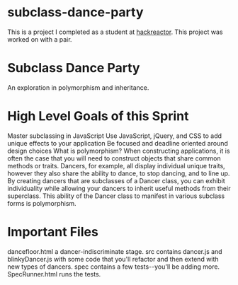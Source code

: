 # subclass-dance-party
This is a project I completed as a student at [hackreactor](http://hackreactor.com). This project was worked on with a pair.

# Subclass Dance Party
An exploration in polymorphism and inheritance.

# High Level Goals of this Sprint
Master subclassing in JavaScript
Use JavaScript, jQuery, and CSS to add unique effects to your application
Be focused and deadline oriented around design choices
What is polymorphism?
When constructing applications, it is often the case that you will need to construct objects that share common methods or traits. Dancers, for example, all display individual unique traits, however they also share the ability to dance, to stop dancing, and to line up. By creating dancers that are subclasses of a Dancer class, you can exhibit individuality while allowing your dancers to inherit useful methods from their superclass. This ability of the Dancer class to manifest in various subclass forms is polymorphism.

# Important Files
dancefloor.html a dancer-indiscriminate stage.
src contains dancer.js and blinkyDancer.js with some code that you'll refactor and then extend with new types of dancers.
spec contains a few tests--you'll be adding more.
SpecRunner.html runs the tests.
